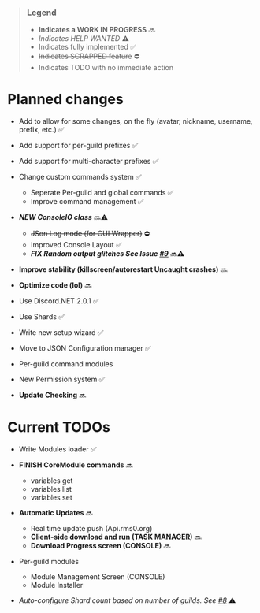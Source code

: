 >### Legend
>* **Indicates a WORK IN PROGRESS** 🔜
>* *Indicates HELP WANTED* ⚠
>* Indicates fully implemented ✅
>* ~~Indicates SCRAPPED feature~~ ⛔
>* Indicates TODO with no immediate action
# Planned changes
* Add to allow for some changes, on the fly (avatar, nickname, username, prefix, etc.) ✅
* Add support for per-guild prefixes ✅
* Add support for multi-character prefixes ✅
* Change custom commands system ✅ 
  * Seperate Per-guild and global commands ✅
  * Improve command management ✅
* ***NEW ConsoleIO class*** 🔜⚠
   * ~~JSon Log mode (for GUI Wrapper)~~ ⛔
   * Improved Console Layout ✅
   * ***FIX Random output glitches See Issue [#9](https://github.com/rmsoftware-development/RMSoftware.ModularBot/issues/9)*** 🔜⚠
   
* **Improve stability (killscreen/autorestart Uncaught crashes)** 🔜
* **Optimize code (lol)** 🔜
* Use Discord.NET 2.0.1 ✅
* Use Shards ✅
* Write new setup wizard ✅
* Move to JSON Configuration manager ✅
* Per-guild command modules
* New Permission system ✅
* **Update Checking** 🔜

# Current TODOs
* Write Modules loader ✅
* **FINISH CoreModule commands** 🔜
   * variables get
   * variables list
   * variables set
   
* **Automatic Updates** 🔜
   * Real time update push (Api.rms0.org)
   * **Client-side download and run (TASK MANAGER)** 🔜
   * **Download Progress screen (CONSOLE)** 🔜
   
* Per-guild modules
   * Module Management Screen (CONSOLE)
   * Module Installer
   
* *Auto-configure Shard count based on number of guilds. See [#8](https://github.com/rmsoftware-development/RMSoftware.ModularBot/issues/8)* ⚠
